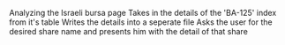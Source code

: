 Analyzing the Israeli bursa page
Takes in the details of the 'BA-125' index from it's table
Writes the details into a seperate file 
Asks the user for the desired share name and presents him with the detail of that share
